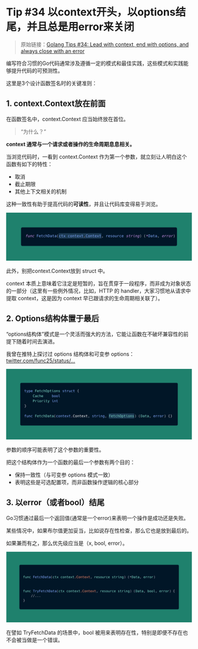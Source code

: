 # Tip #34 以context开头，以options结尾，并且总是用error来关闭

>  原始链接：[Golang Tips #34: Lead with context, end with options, and always close with an error](https://twitter.com/func25/status/1762798519696732567)
>

编写符合习惯的Go代码通常涉及遵循一定的模式和最佳实践，这些模式和实践能够提升代码的可预测性。

这里是3个设计函数签名时的关键准则：

## 1. context.Context放在前面

在函数签名中，context.Context 应当始终放在首位。

> “为什么？”

**context 通常与一个请求或者操作的生命周期息息相关。**

当浏览代码时，一看到 context.Context 作为第一个参数，就立刻让人明白这个函数有如下的特性：

- 取消
- 截止期限
- 其他上下文相关的机制

这种一致性有助于提高代码的**可读性**，并且让代码库变得易于浏览。

![](./images/034/1.png)

此外，别把context.Context放到 struct 中。

context 本质上意味着它注定是短暂的，旨在贯穿于一段程序，而非成为对象状态的一部分（这里有一些例外情况，比如，HTTP 的 handler，大家习惯地从请求中提取 context，这是因为 context 早已跟请求的生命周期相关联了）。

## 2. Options结构体置于最后

“options结构体”模式是一个灵活而强大的方法，它能让函数在不破坏兼容性的前提下随着时间去演进。

我曾在推特上探讨过 options 结构体和可变参 options：[twitter.com/func25/status/...](https://twitter.com/func25/status/1758435261183353308)

![](./images/034/2.png)

参数的顺序可能表明了这个参数的重要性。

把这个结构体作为一个函数的最后一个参数有两个目的：

- 保持一致性（与可变参 options 模式一致）
- 表明这些是可选配置项，而非函数操作逻辑的核心部分

## 3. 以error（或者bool）结尾

Go习惯通过最后一个返回值(通常是一个error)来表明一个操作是成功还是失败。

某些情况中，如果布尔值更加妥当，比如说存在性检查，那么它也是放到最后的。

如果兼而有之，那么优先级应当是（x, bool, error）。

![](./images/034/3.png)

在譬如 TryFetchData 的场景中，bool 被用来表明存在性，特别是即便不存在也不会被当做是一个错误。